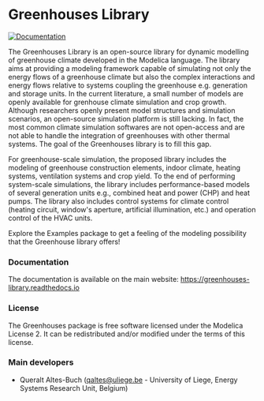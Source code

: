 # Greenhouses Library

[![Documentation](https://readthedocs.org/projects/greenhouses-library/badge/?branch=master)](https://greenhouses-library.readthedocs.io)


The Greenhouses Library is an open-source library for dynamic modelling of greenhouse climate developed in the Modelica language. The library aims at providing a modeling framework capable of simulating not only the energy flows of a greenhouse climate but also the complex interactions and energy flows relative to systems coupling the greenhouse e.g. generation and storage units. In the current literature, a small number of models are openly available for grenhouse climate simulation and crop growth. Although researchers openly present model structures and simulation scenarios, an open-source simulation platform is still lacking. In fact, the most common climate simulation softwares are not open-access and are not able to handle the integration of greenhouses with other thermal systems. The goal of the Greenhouses library is to fill this gap.

For greenhouse-scale simulation, the proposed library includes the modeling of greenhouse construction elements, indoor climate, heating systems, ventilation systems and crop yield. To the end of performing system-scale simulations, the library includes performance-based models of several generation units e.g., combined heat and power (CHP) and heat pumps. The library also includes control systems for climate control (heating circuit, window's aperture, artificial illumination, etc.) and operation control of the HVAC units.

Explore the Examples package to get a feeling of the modeling possibility that the Greenhouse library offers!


### Documentation

The documentation is available on the main website: https://greenhouses-library.readthedocs.io


### License

The Greenhouses package is free software licensed under the Modelica License 2. It can be redistributed and/or modified under the terms of this license.


### Main developers

- Queralt Altes-Buch (qaltes@uliege.be - University of Liege, Energy Systems Research Unit, Belgium)

